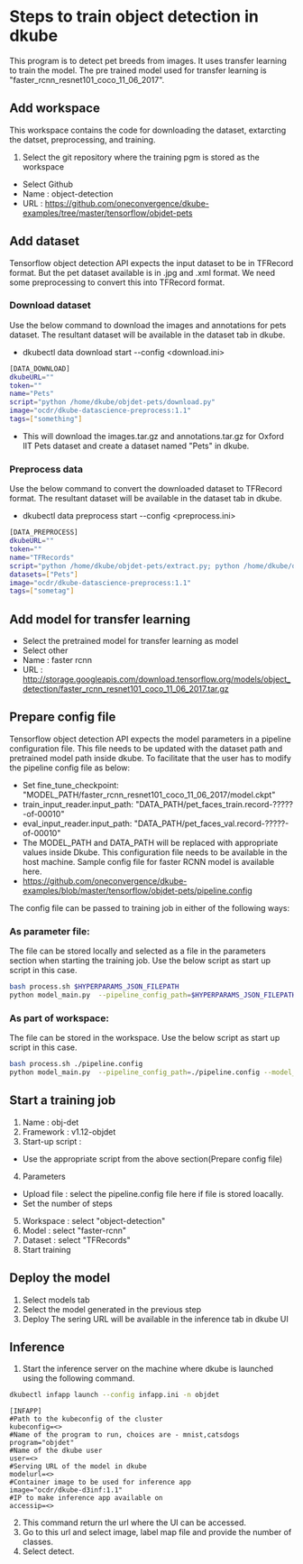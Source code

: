 # Steps to train object detection in dkube
This program is to detect pet breeds from images. It uses transfer learning to train the model. The pre trained model used for transfer learning is "faster_rcnn_resnet101_coco_11_06_2017".
## Add workspace
This workspace contains the code for downloading the dataset, extarcting the datset, preprocessing, and training. 
1. Select the git repository where the training pgm is stored as the workspace
- Select Github
- Name : object-detection
- URL : https://github.com/oneconvergence/dkube-examples/tree/master/tensorflow/objdet-pets
## Add dataset 
Tensorflow object detection API expects the input dataset to be in TFRecord format. But the pet dataset available is in .jpg and .xml format. We need some preprocessing to convert this into TFRecord format. 
### Download dataset
Use the below command to download the images and annotations for pets dataset. The resultant dataset <Pets> will be available in the dataset tab in dkube.
- dkubectl data download start --config <download.ini>
```bash
[DATA_DOWNLOAD]
dkubeURL=""
token=""
name="Pets"
script="python /home/dkube/objdet-pets/download.py"
image="ocdr/dkube-datascience-preprocess:1.1"
tags=["something"]
```
- This will download the images.tar.gz and annotations.tar.gz for Oxford IIT  Pets dataset and create a dataset named "Pets" in dkube.
### Preprocess data
Use the below command to convert the downloaded dataset to TFRecord format. The resultant dataset <TFRecords> will be available in the dataset tab in dkube.
- dkubectl data preprocess start --config <preprocess.ini>
```bash
[DATA_PREPROCESS]
dkubeURL=""
token=""
name="TFRecords"
script="python /home/dkube/objdet-pets/extract.py; python /home/dkube/objdet-pets/create_pet_tf_record.py --data_dir=/tmp/dataset/ --output_dir=$OUT_DIR --label_map_path=/home/dkube/objdet-pets/pet_label_map.pbtxt"
datasets=["Pets"]
image="ocdr/dkube-datascience-preprocess:1.1"
tags=["sometag"]

```
## Add model for transfer learning
- Select the pretrained model for transfer learning as model
- Select other
- Name : faster rcnn
- URL : http://storage.googleapis.com/download.tensorflow.org/models/object_detection/faster_rcnn_resnet101_coco_11_06_2017.tar.gz
## Prepare config file
Tensorflow object detection API expects the model parameters in a pipeline configuration file. This file needs to be updated with the dataset path and pretrained model path inside dkube. To facilitate that the user has to modify the pipeline config file as below:
- Set fine_tune_checkpoint: "MODEL_PATH/faster_rcnn_resnet101_coco_11_06_2017/model.ckpt"
- train_input_reader.input_path: "DATA_PATH/pet_faces_train.record-?????-of-00010"
- eval_input_reader.input_path: "DATA_PATH/pet_faces_val.record-?????-of-00010"
- The MODEL_PATH and DATA_PATH will be replaced with appropriate values inside Dkube. This configuration file needs to be available in the host machine. Sample config file for faster RCNN model is available here.
- https://github.com/oneconvergence/dkube-examples/blob/master/tensorflow/objdet-pets/pipeline.config

The config file can be passed to training job in either of the following ways:
### As parameter file: 
The file can be stored locally and selected as a file in the parameters section when starting the training job. Use the below script as start up script in this case.
```bash
bash process.sh $HYPERPARAMS_JSON_FILEPATH
python model_main.py  --pipeline_config_path=$HYPERPARAMS_JSON_FILEPATH --model_dir=$OUT_DIR
```
### As part of workspace:
The file can be stored in the workspace. Use the below script as start up script in this case.
```bash
bash process.sh ./pipeline.config
python model_main.py  --pipeline_config_path=./pipeline.config --model_dir=$OUT_DIR
```
## Start a training job
1. Name : obj-det
2. Framework : v1.12-objdet
3. Start-up script :
- Use the appropriate script from the above section(Prepare config file)
4. Parameters
- Upload file : select the pipeline.config file here if file is stored loacally.
- Set the number of steps
5. Workspace : select "object-detection"
6. Model : select "faster-rcnn"
7. Dataset : select "TFRecords"
8. Start training
## Deploy the model
1. Select models tab
2. Select the model generated in the previous step
3. Deploy
The sering URL will be available in the inference tab in dkube UI
## Inference
1. Start the inference server on the machine where dkube is launched using the following command.
```bash
dkubectl infapp launch --config infapp.ini -n objdet
```
```
[INFAPP]
#Path to the kubeconfig of the cluster
kubeconfig=<>
#Name of the program to run, choices are - mnist,catsdogs
program="objdet"
#Name of the dkube user
user=<>
#Serving URL of the model in dkube
modelurl=<>
#Container image to be used for inference app
image="ocdr/dkube-d3inf:1.1"
#IP to make inference app available on
accessip=<>
```
2. This command return the url where the UI can be accessed.
3. Go to this url and select image, label map file and provide the number of classes.
4. Select detect.
